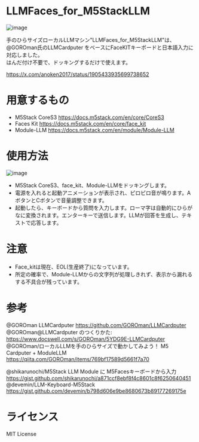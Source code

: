 # LLMFaces_for_M5StackLLM

![image](https://github.com/user-attachments/assets/15309c27-53c9-4f46-a31a-ceca4d5adf76)

手のひらサイズローカルLLMマシン"LLMFaces_for_M5StackLLM"は、<br>
@GOROman氏のLLMCardputer をベースにFaceKITキーボードと日本語入力に対応しました。<br>
はんだ付け不要で、ドッキングするだけで使えます。

https://x.com/anoken2017/status/1905433935699738652

# 用意するもの

 - M5Stack CoreS3
https://docs.m5stack.com/en/core/CoreS3
 - Faces Kit
https://docs.m5stack.com/en/core/face_kit
 - Module-LLM
https://docs.m5stack.com/en/module/Module-LLM

# 使用方法
![image](https://github.com/user-attachments/assets/cec0b112-5075-4787-ac0a-dbc00a271705)

 - M5Stack CoreS3、face_kit、Module-LLMをドッキングします。
 - 電源を入れると起動アニメーションが表示され、ピロピロ音が鳴ります。AボタンとCボタンで音量調整できます。
 - 起動したら、キーボードから質問を入力します。ローマ字は自動的にひらがなに変換されます。エンターキーで送信します。LLMが回答を生成し、テキストで応答します。

# 注意
 - Face_kitは現在、EOL(生産終了)になっています。
 - 所定の確率で、Module-LLMからの文字列が処理しきれず、表示から漏れるする不具合が残っています。

# 参考
@GOROman LLMCardputer https://github.com/GOROman/LLMCardputer<br>
@GOROman@LLMCardputer のつくりかた:<br>
https://www.docswell.com/s/GOROman/5YDG9E-LLMCardputer<br>
@GOROman/ローカルLLMを手のひらサイズで動かしてみよう！ M5 Cardputer + ModuleLLM<br>
https://qiita.com/GOROman/items/769bf17589d5661f7a70<br>

@shikarunochi/M5Stack LLM Module に M5Facesキーボードから入力<br>
https://gist.github.com/shikarunochi/a871ccf8ebf8f4c8601c8f6250640451<br>
@devemin/LLM-Keyboard-M5Stack<br>
https://gist.github.com/devemin/b798d606e9be8680673b89177269175e<br>

# ライセンス
MIT License


